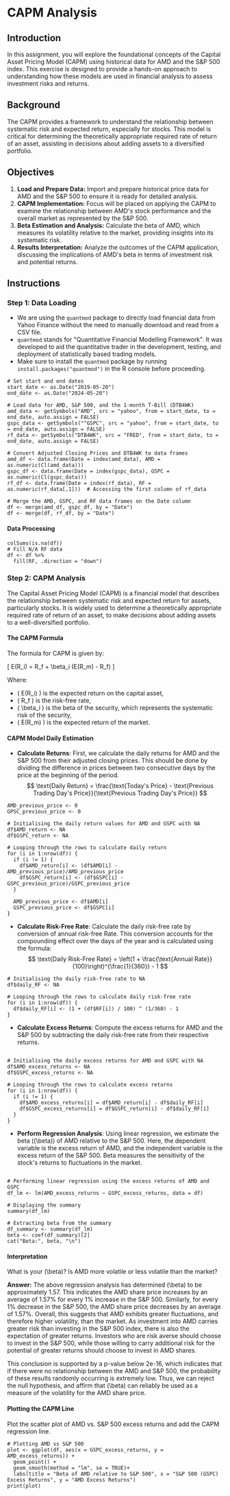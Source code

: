 # CAPM Analysis

## Introduction

In this assignment, you will explore the foundational concepts of the Capital Asset Pricing Model (CAPM) using historical data for AMD and the S&P 500 index. This exercise is designed to provide a hands-on approach to understanding how these models are used in financial analysis to assess investment risks and returns.

## Background

The CAPM provides a framework to understand the relationship between systematic risk and expected return, especially for stocks. This model is critical for determining the theoretically appropriate required rate of return of an asset, assisting in decisions about adding assets to a diversified portfolio.

## Objectives

1. **Load and Prepare Data:** Import and prepare historical price data for AMD and the S&P 500 to ensure it is ready for detailed analysis.
2. **CAPM Implementation:** Focus will be placed on applying the CAPM to examine the relationship between AMD's stock performance and the overall market as represented by the S&P 500.
3. **Beta Estimation and Analysis:** Calculate the beta of AMD, which measures its volatility relative to the market, providing insights into its systematic risk.
4. **Results Interpretation:** Analyze the outcomes of the CAPM application, discussing the implications of AMD's beta in terms of investment risk and potential returns.

## Instructions

### Step 1: Data Loading

- We are using the `quantmod` package to directly load financial data from Yahoo Finance without the need to manually download and read from a CSV file.
- `quantmod` stands for "Quantitative Financial Modelling Framework". It was developed to aid the quantitative trader in the development, testing, and deployment of statistically based trading models.
- Make sure to install the `quantmod` package by running `install.packages("quantmod")` in the R console before proceeding.

```{r load-data}
# Set start and end dates
start_date <- as.Date("2019-05-20")
end_date <- as.Date("2024-05-20")

# Load data for AMD, S&P 500, and the 1-month T-Bill (DTB4WK)
amd_data <- getSymbols("AMD", src = "yahoo", from = start_date, to = end_date, auto.assign = FALSE)
gspc_data <- getSymbols("^GSPC", src = "yahoo", from = start_date, to = end_date, auto.assign = FALSE)
rf_data <- getSymbols("DTB4WK", src = "FRED", from = start_date, to = end_date, auto.assign = FALSE)

# Convert Adjusted Closing Prices and DTB4WK to data frames
amd_df <- data.frame(Date = index(amd_data), AMD = as.numeric(Cl(amd_data)))
gspc_df <- data.frame(Date = index(gspc_data), GSPC = as.numeric(Cl(gspc_data)))
rf_df <- data.frame(Date = index(rf_data), RF = as.numeric(rf_data[,1]))  # Accessing the first column of rf_data

# Merge the AMD, GSPC, and RF data frames on the Date column
df <- merge(amd_df, gspc_df, by = "Date")
df <- merge(df, rf_df, by = "Date")
```

#### Data Processing 
```{r data}
colSums(is.na(df))
# Fill N/A RF data
df <- df %>%
  fill(RF, .direction = "down") 
```

### Step 2: CAPM Analysis

The Capital Asset Pricing Model (CAPM) is a financial model that describes the relationship between systematic risk and expected return for assets, particularly stocks. It is widely used to determine a theoretically appropriate required rate of return of an asset, to make decisions about adding assets to a well-diversified portfolio.

#### The CAPM Formula
The formula for CAPM is given by:

\[ E(R_i) = R_f + \beta_i (E(R_m) - R_f) \]

Where:

- \( E(R_i) \) is the expected return on the capital asset,
- \( R_f \) is the risk-free rate,
- \( \beta_i \) is the beta of the security, which represents the systematic risk of the security,
- \( E(R_m) \) is the expected return of the market.



#### CAPM Model Daily Estimation

- **Calculate Returns**: First, we calculate the daily returns for AMD and the S&P 500 from their adjusted closing prices. This should be done by dividing the difference in prices between two consecutive days by the price at the beginning of the period.
$$
\text{Daily Return} = \frac{\text{Today's Price} - \text{Previous Trading Day's Price}}{\text{Previous Trading Day's Price}}
$$

```{r return}
AMD_previous_price <- 0
GPSC_previous_price <- 0

# Initialising the daily return values for AMD and GSPC with NA
df$AMD_return <- NA
df$GSPC_return <- NA

# Looping through the rows to calculate daily return
for (i in 1:nrow(df)) {
  if (i != 1) {
    df$AMD_return[i] <- (df$AMD[i] - AMD_previous_price)/AMD_previous_price
    df$GSPC_return[i] <- (df$GSPC[i] - GSPC_previous_price)/GSPC_previous_price
  } 
  
  AMD_previous_price <- df$AMD[i]
  GSPC_previous_price <- df$GSPC[i]
}

```

- **Calculate Risk-Free Rate**: Calculate the daily risk-free rate by conversion of annual risk-free Rate. This conversion accounts for the compounding effect over the days of the year and is calculated using the formula:
$$
\text{Daily Risk-Free Rate} = \left(1 + \frac{\text{Annual Rate}}{100}\right)^{\frac{1}{360}} - 1
$$

```{r riskfree}
# Initialising the daily risk-free rate to NA
df$daily_RF <- NA

# Looping through the rows to calculate daily risk-free rate
for (i in 1:nrow(df)) {
  df$daily_RF[i] <- (1 + (df$RF[i]) / 100) ^ (1/360) - 1
}
```


- **Calculate Excess Returns**: Compute the excess returns for AMD and the S&P 500 by subtracting the daily risk-free rate from their respective returns.

```{r excess return}

# Initialising the daily excess returns for AMD and GSPC with NA
df$AMD_excess_returns <- NA
df$GSPC_excess_returns <- NA

# Looping through the rows to calculate excess returns
for (i in 1:nrow(df)) {
  if (i != 1) {
    df$AMD_excess_returns[i] = df$AMD_return[i] - df$daily_RF[i]
    df$GSPC_excess_returns[i] = df$GSPC_return[i] - df$daily_RF[i]
  }
}
```


- **Perform Regression Analysis**: Using linear regression, we estimate the beta (\(\beta\)) of AMD relative to the S&P 500. Here, the dependent variable is the excess return of AMD, and the independent variable is the excess return of the S&P 500. Beta measures the sensitivity of the stock's returns to fluctuations in the market.

```{r lm}

# Performing linear regression using the excess returns of AMD and GSPC
df_lm <- lm(AMD_excess_returns ~ GSPC_excess_returns, data = df)

# Displaying the summary
summary(df_lm)

# Extracting beta from the summary
df_summary <- summary(df_lm)
beta <- coef(df_summary)[2]
cat("Beta:", beta, "\n")

```


#### Interpretation

What is your \(\beta\)? Is AMD more volatile or less volatile than the market?

**Answer:**
The above regression analysis has determined \(\beta\) to be approximately 1.57. This 
indicates the AMD share price increases by an average of 1.57% for every 1% increase in the S&P 
500. Similarly, for every 1% decrease in the S&P 500, the AMD share price decreases 
by an average of 1.57%. Overall, this suggests that AMD exhibits greater fluctuations, and 
therefore higher volatility, than the market. As investment into AMD carries greater risk than
investing in the S&P 500 index, there is also the expectation of greater returns. Investors who 
are risk averse should choose to invest in the S&P 500, while those willing to carry additional 
risk for the potential of greater returns should choose to invest in AMD shares.

This conclusion is supported by a p-value below 2e-16, which indicates that if there were
no relationship between the AMD and S&P 500, the probability of these results
randomly occurring is extremely low. Thus, we can reject the null hypothesis, and affirm that 
\(\beta\) can reliably be used as a measure of the volatility for the AMD share price. 

#### Plotting the CAPM Line
Plot the scatter plot of AMD vs. S&P 500 excess returns and add the CAPM regression line.

```{r plot}
# Plotting AMD vs S&P 500
plot <- ggplot(df, aes(x = GSPC_excess_returns, y = AMD_excess_returns)) +
  geom_point() +
  geom_smooth(method = "lm", se = TRUE)+
  labs(title = "Beta of AMD relative to S&P 500", x = "S&P 500 (GSPC) Excess Returns", y = "AMD Excess Returns")
print(plot)
```
